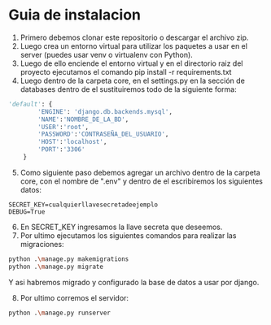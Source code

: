 # Guia de instalacion

1. Primero debemos clonar este repositorio o descargar el archivo zip.
2. Luego crea un entorno virtual para utilizar los paquetes a usar en el server (puedes usar venv o virtualenv con Python).
3. Luego de ello enciende el entorno virtual y en el directorio raiz del proyecto ejecutamos el comando pip install -r requirements.txt
4. Luego dentro de la carpeta core, en el settings.py en la sección de databases dentro de el sustituiremos todo de la siguiente forma: 
 
```python
'default': {
        'ENGINE': 'django.db.backends.mysql',
        'NAME':'NOMBRE_DE_LA_BD',
        'USER':'root',
        'PASSWORD':'CONTRASEÑA_DEL_USUARIO',
        'HOST':'localhost',
        'PORT':'3306'
    }
```
5. Como siguiente paso debemos agregar un archivo dentro de la carpeta core, con el nombre de ".env" y dentro de el escribiremos los siguientes datos:
```.env
SECRET_KEY=cualquierllavesecretadeejemplo
DEBUG=True
```

6. En SECRET_KEY ingresamos la llave secreta que deseemos.
7. Por ultimo ejecutamos los siguientes comandos para realizar las migraciones:
```bash
python .\manage.py makemigrations
python .\manage.py migrate
```

Y asi habremos migrado y configurado la base de datos a usar por django.

8. Por ultimo corremos el servidor: 
```bash
python .\manage.py runserver
```